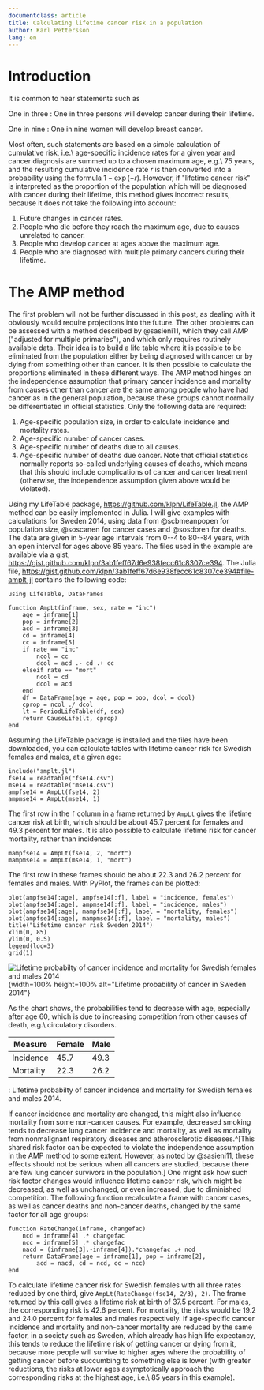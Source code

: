 ```yaml
---
documentclass: article
title: Calculating lifetime cancer risk in a population
author: Karl Pettersson
lang: en
---
```


# Introduction

It is common to hear statements such as 

One in three
:    One in three persons will develop cancer during their lifetime.

One in nine
:    One in nine women will develop breast cancer.

Most often, such statements are based on a simple calculation of
cumulative risk, i.e.\ age-specific incidence rates for a given year and cancer
diagnosis are summed up to a chosen maximum age, e.g.\ 75 years, and the resulting
cumulative incidence rate $r$ is then converted into a probability using the
formula $1-\exp(-r)$. However, if "lifetime cancer risk" is interpreted as the
proportion of the population which will be diagnosed with cancer during their
lifetime, this method gives incorrect results, because it does not take the
following into account:

1. Future changes in cancer rates.
2. People who die before they reach the maximum age, due to causes unrelated to cancer.
3. People who develop cancer at ages above the maximum age.
4. People who are diagnosed with multiple primary cancers during their
   lifetime.

# The AMP method

The first problem will not be further discussed in this post, as dealing with it
obviously would require projections into the future. The other problems can be
assessed with a method described by @sasieni11, which they call AMP ("adjusted
for multiple primaries"), and which only requires routinely
available data. Their idea is to build a life table where it is possible to
be eliminated from the population either by being diagnosed with cancer or by
dying from something other than cancer. It is then possible to calculate the
proportions eliminated in these different ways. The AMP method hinges on
the independence assumption that primary cancer incidence and mortality from causes other
than cancer are the same among people who have had cancer as in the general
population, because these groups cannot normally be differentiated in official
statistics. Only the following data are required:

1. Age-specific population size, in order to calculate incidence and mortality
   rates.
2. Age-specific number of cancer cases.
3. Age-specific number of deaths due to all causes.
4. Age-specific number of deaths due cancer. Note that official statistics
   normally reports so-called underlying causes of deaths, which means that
   this should include complications of cancer and cancer treatment (otherwise,
   the independence assumption given above would be violated).

Using my LifeTable package, <https://github.com/klpn/LifeTable.jl>, the AMP method
can be easily implemented in Julia. I will give examples with calculations for
Sweden 2014, using data from @scbmeanpopen for population size, @soscanen
for cancer cases and @sosdoren for deaths. The data are given in 5-year age
intervals from 0--4 to 80--84 years, with an open interval for ages above 85
years.
The files used in the example are available via a
gist, <https://gist.github.com/klpn/3ab1feff67d6e938fecc61c8307ce394>. The
Julia
file, <https://gist.github.com/klpn/3ab1feff67d6e938fecc61c8307ce394#file-amplt-jl> 
contains the following code:

``` {.julia .numberLines}
using LifeTable, DataFrames

function AmpLt(inframe, sex, rate = "inc")
	age = inframe[1]
	pop = inframe[2]
	acd = inframe[3]
	cd = inframe[4]
	cc = inframe[5]
	if rate == "inc"
		ncol = cc
		dcol = acd .- cd .+ cc
	elseif rate == "mort"
		ncol = cd
		dcol = acd
	end
	df = DataFrame(age = age, pop = pop, dcol = dcol)
	cprop = ncol ./ dcol 
	lt = PeriodLifeTable(df, sex)
	return CauseLife(lt, cprop)
end
```
Assuming the LifeTable package is installed and the files have been downloaded,
you can calculate tables with lifetime cancer risk for Swedish females and males,
at a given age:

``` {.julia .numberLines}
include("amplt.jl")
fse14 = readtable("fse14.csv")
mse14 = readtable("mse14.csv")
ampfse14 = AmpLt(fse14, 2)
ampmse14 = AmpLt(mse14, 1)
```

The first row in the `f` column in a frame returned by `AmpLt` gives the
lifetime cancer risk at birth, which should be about 45.7 percent for females
and 49.3 percent for males. It is also possible to calculate lifetime risk for
cancer mortality, rather than incidence:

``` {.julia .numberLines}
mampfse14 = AmpLt(fse14, 2, "mort")
mampmse14 = AmpLt(mse14, 1, "mort")
```

The first row in these frames should be about 22.3 and 26.2 percent for
females and males. With PyPlot, the frames can be plotted:

``` {.julia .numberLines}
plot(ampfse14[:age], ampfse14[:f], label = "incidence, females")
plot(ampfse14[:age], ampmse14[:f], label = "incidence, males")
plot(ampfse14[:age], mampfse14[:f], label = "mortality, females")
plot(ampfse14[:age], mampmse14[:f], label = "mortality, males")
title("Lifetime cancer risk Sweden 2014")
xlim(0, 85)
ylim(0, 0.5)
legend(loc=3)
grid(1)
```

![Lifetime probabilty of cancer incidence and mortality for Swedish females and
males 2014](Se14CancLt.png){width=100% height=100% alt="Lifetime probability of cancer in Sweden 2014"}

As the chart shows, the probabilities tend to decrease with age, especially
after age 60, which is due to increasing competition from other causes of
death, e.g.\ circulatory disorders.

| Measure    | Female | Male |
| ---------  | ------ | ---- |
| Incidence  | 45.7   | 49.3 |
| Mortality  | 22.3   | 26.2 |

: Lifetime probabilty of cancer incidence and mortality for Swedish females and
males 2014.

If cancer incidence and mortality are changed, this might also influence
mortality from some non-cancer causes. For example, decreased smoking tends to
decrease lung cancer incidence and mortality, as well as mortality from
nonmalignant respiratory diseases and atherosclerotic diseases.^[This shared
risk factor can be expected to violate the independence assumption in the AMP
method to some extent. However, as noted by @sasieni11, these effects should not be
serious when all cancers are studied, because there are few lung
cancer survivors in the population.] One might ask
how such risk factor changes would influence lifetime cancer risk, which might
be decreased, as well as unchanged, or even increased, due to diminished
competition. The following function recalculate a frame with cancer cases, as
well as cancer deaths and non-cancer deaths, changed by the same factor for all
age groups:

``` {.julia .numberLines}
function RateChange(inframe, changefac)
	ncd = inframe[4] .* changefac
	ncc = inframe[5] .* changefac
	nacd = (inframe[3].-inframe[4]).*changefac .+ ncd
	return DataFrame(age = inframe[1], pop = inframe[2],
		acd = nacd, cd = ncd, cc = ncc)
end
```

To calculate lifetime cancer risk for Swedish females with all three rates
reduced by one third, give `AmpLt(RateChange(fse14, 2/3), 2)`. The frame
returned by this call gives a lifetime risk at birth of 37.5 percent. For
males, the corresponding risk is 42.6 percent. For mortality, the risks would
be 19.2 and 24.0 percent for females and males respectively. If age-specific
cancer incidence and mortality and non-cancer mortality are reduced by
the same factor, in a society such as Sweden, which already has high life
expectancy, this tends to reduce the lifetime risk of getting cancer or dying from
it, because more people will survive to higher ages where the probability
of getting cancer before succumbing to something else is lower (with greater
reductions, the risks at lower ages asymptotically approach the corresponding
risks at the highest age, i.e.\ 85 years in this example).